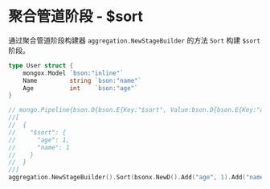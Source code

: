 # 聚合管道阶段 - $sort
通过聚合管道阶段构建器 `aggregation.NewStageBuilder` 的方法 `Sort` 构建 `$sort` 阶段。

```go
type User struct {
	mongox.Model `bson:"inline"`
	Name         string `bson:"name"`
	Age          int    `bson:"age"`
}

// mongo.Pipeline{bson.D{bson.E{Key:"$sort", Value:bson.D{bson.E{Key:"age", Value:1}, bson.E{Key:"name", Value:1}}}}}
//[
//  {
//    "$sort": {
//      "age": 1,
//      "name": 1
//    }
//  }
//]
aggregation.NewStageBuilder().Sort(bsonx.NewD().Add("age", 1).Add("name", 1).Build()).Build()
```